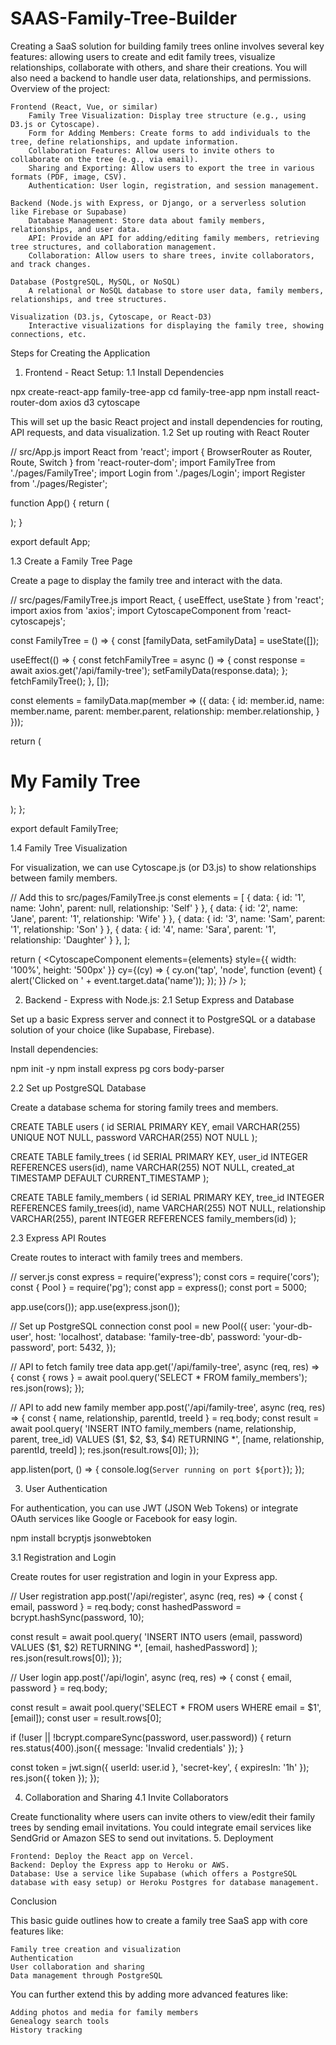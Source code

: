 # SAAS-Family-Tree-Builder
Creating a SaaS solution for building family trees online involves several key features: allowing users to create and edit family trees, visualize relationships, collaborate with others, and share their creations. You will also need a backend to handle user data, relationships, and permissions.
Overview of the project:

    Frontend (React, Vue, or similar)
        Family Tree Visualization: Display tree structure (e.g., using D3.js or Cytoscape).
        Form for Adding Members: Create forms to add individuals to the tree, define relationships, and update information.
        Collaboration Features: Allow users to invite others to collaborate on the tree (e.g., via email).
        Sharing and Exporting: Allow users to export the tree in various formats (PDF, image, CSV).
        Authentication: User login, registration, and session management.

    Backend (Node.js with Express, or Django, or a serverless solution like Firebase or Supabase)
        Database Management: Store data about family members, relationships, and user data.
        API: Provide an API for adding/editing family members, retrieving tree structures, and collaboration management.
        Collaboration: Allow users to share trees, invite collaborators, and track changes.

    Database (PostgreSQL, MySQL, or NoSQL)
        A relational or NoSQL database to store user data, family members, relationships, and tree structures.

    Visualization (D3.js, Cytoscape, or React-D3)
        Interactive visualizations for displaying the family tree, showing connections, etc.

Steps for Creating the Application
1. Frontend - React Setup:
1.1 Install Dependencies

npx create-react-app family-tree-app
cd family-tree-app
npm install react-router-dom axios d3 cytoscape

This will set up the basic React project and install dependencies for routing, API requests, and data visualization.
1.2 Set up routing with React Router

// src/App.js
import React from 'react';
import { BrowserRouter as Router, Route, Switch } from 'react-router-dom';
import FamilyTree from './pages/FamilyTree';
import Login from './pages/Login';
import Register from './pages/Register';

function App() {
  return (
    <Router>
      <div className="App">
        <Switch>
          <Route path="/" exact component={FamilyTree} />
          <Route path="/login" component={Login} />
          <Route path="/register" component={Register} />
        </Switch>
      </div>
    </Router>
  );
}

export default App;

1.3 Create a Family Tree Page

Create a page to display the family tree and interact with the data.

// src/pages/FamilyTree.js
import React, { useEffect, useState } from 'react';
import axios from 'axios';
import CytoscapeComponent from 'react-cytoscapejs';

const FamilyTree = () => {
  const [familyData, setFamilyData] = useState([]);
  
  useEffect(() => {
    const fetchFamilyTree = async () => {
      const response = await axios.get('/api/family-tree');
      setFamilyData(response.data);
    };
    fetchFamilyTree();
  }, []);
  
  const elements = familyData.map(member => ({
    data: {
      id: member.id,
      name: member.name,
      parent: member.parent,
      relationship: member.relationship,
    }
  }));

  return (
    <div>
      <h1>My Family Tree</h1>
      <CytoscapeComponent elements={elements} />
    </div>
  );
};

export default FamilyTree;

1.4 Family Tree Visualization

For visualization, we can use Cytoscape.js (or D3.js) to show relationships between family members.

// Add this to src/pages/FamilyTree.js
const elements = [
  { data: { id: '1', name: 'John', parent: null, relationship: 'Self' } },
  { data: { id: '2', name: 'Jane', parent: '1', relationship: 'Wife' } },
  { data: { id: '3', name: 'Sam', parent: '1', relationship: 'Son' } },
  { data: { id: '4', name: 'Sara', parent: '1', relationship: 'Daughter' } },
];

return (
  <CytoscapeComponent
    elements={elements}
    style={{ width: '100%', height: '500px' }}
    cy={(cy) => {
      cy.on('tap', 'node', function (event) {
        alert('Clicked on ' + event.target.data('name'));
      });
    }}
  />
);

2. Backend - Express with Node.js:
2.1 Setup Express and Database

Set up a basic Express server and connect it to PostgreSQL or a database solution of your choice (like Supabase, Firebase).

Install dependencies:

npm init -y
npm install express pg cors body-parser

2.2 Set up PostgreSQL Database

Create a database schema for storing family trees and members.

CREATE TABLE users (
  id SERIAL PRIMARY KEY,
  email VARCHAR(255) UNIQUE NOT NULL,
  password VARCHAR(255) NOT NULL
);

CREATE TABLE family_trees (
  id SERIAL PRIMARY KEY,
  user_id INTEGER REFERENCES users(id),
  name VARCHAR(255) NOT NULL,
  created_at TIMESTAMP DEFAULT CURRENT_TIMESTAMP
);

CREATE TABLE family_members (
  id SERIAL PRIMARY KEY,
  tree_id INTEGER REFERENCES family_trees(id),
  name VARCHAR(255) NOT NULL,
  relationship VARCHAR(255),
  parent INTEGER REFERENCES family_members(id)
);

2.3 Express API Routes

Create routes to interact with family trees and members.

// server.js
const express = require('express');
const cors = require('cors');
const { Pool } = require('pg');
const app = express();
const port = 5000;

app.use(cors());
app.use(express.json());

// Set up PostgreSQL connection
const pool = new Pool({
  user: 'your-db-user',
  host: 'localhost',
  database: 'family-tree-db',
  password: 'your-db-password',
  port: 5432,
});

// API to fetch family tree data
app.get('/api/family-tree', async (req, res) => {
  const { rows } = await pool.query('SELECT * FROM family_members');
  res.json(rows);
});

// API to add new family member
app.post('/api/family-tree', async (req, res) => {
  const { name, relationship, parentId, treeId } = req.body;
  const result = await pool.query(
    'INSERT INTO family_members (name, relationship, parent, tree_id) VALUES ($1, $2, $3, $4) RETURNING *',
    [name, relationship, parentId, treeId]
  );
  res.json(result.rows[0]);
});

app.listen(port, () => {
  console.log(`Server running on port ${port}`);
});

3. User Authentication

For authentication, you can use JWT (JSON Web Tokens) or integrate OAuth services like Google or Facebook for easy login.

npm install bcryptjs jsonwebtoken

3.1 Registration and Login

Create routes for user registration and login in your Express app.

// User registration
app.post('/api/register', async (req, res) => {
  const { email, password } = req.body;
  const hashedPassword = bcrypt.hashSync(password, 10);
  
  const result = await pool.query(
    'INSERT INTO users (email, password) VALUES ($1, $2) RETURNING *',
    [email, hashedPassword]
  );
  res.json(result.rows[0]);
});

// User login
app.post('/api/login', async (req, res) => {
  const { email, password } = req.body;
  
  const result = await pool.query('SELECT * FROM users WHERE email = $1', [email]);
  const user = result.rows[0];
  
  if (!user || !bcrypt.compareSync(password, user.password)) {
    return res.status(400).json({ message: 'Invalid credentials' });
  }
  
  const token = jwt.sign({ userId: user.id }, 'secret-key', { expiresIn: '1h' });
  res.json({ token });
});

4. Collaboration and Sharing
4.1 Invite Collaborators

Create functionality where users can invite others to view/edit their family trees by sending email invitations. You could integrate email services like SendGrid or Amazon SES to send out invitations.
5. Deployment

    Frontend: Deploy the React app on Vercel.
    Backend: Deploy the Express app to Heroku or AWS.
    Database: Use a service like Supabase (which offers a PostgreSQL database with easy setup) or Heroku Postgres for database management.

Conclusion

This basic guide outlines how to create a family tree SaaS app with core features like:

    Family tree creation and visualization
    Authentication
    User collaboration and sharing
    Data management through PostgreSQL

You can further extend this by adding more advanced features like:

    Adding photos and media for family members
    Genealogy search tools
    History tracking
